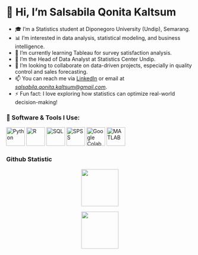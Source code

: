 # 👋 Hi, I’m Salsabila Qonita Kaltsum  

- 🎓 I’m a Statistics student at Diponegoro University (Undip), Semarang.  
- 📊 I’m interested in data analysis, statistical modeling, and business intelligence.  
- 🌱 I’m currently learning Tableau for survey satisfaction analysis.  
- 💼 I’m the Head of Data Analyst at Statistics Center Undip.  
- 🤝 I’m looking to collaborate on data-driven projects, especially in quality control and sales forecasting.  
- 📫 You can reach me via [LinkedIn](https://www.linkedin.com/in/salsabilaqonitakaltsum/) or email at *salsabila.qonita.kaltsum@gmail.com*.  
- ⚡ Fun fact: I love exploring how statistics can optimize real-world decision-making!  

<!---
salsabilaqonita/salsabilaqonita is a ✨ special ✨ repository because its `README.md` (this file) appears on your GitHub profile.
You can click the Preview link to take a look at your changes.
--->

### 🔧 Software & Tools I Use:

<p align="left">
  <img src="https://cdn.jsdelivr.net/gh/devicons/devicon/icons/python/python-original.svg" alt="Python" width="50" height="50"/>
  <img src="https://cdn.jsdelivr.net/gh/devicons/devicon/icons/r/r-original.svg" alt="R" width="50" height="50"/>
  <img src="https://cdn.jsdelivr.net/gh/devicons/devicon/icons/mysql/mysql-original-wordmark.svg" alt="SQL" width="50" height="50"/>
  <img src="https://upload.wikimedia.org/wikipedia/commons/7/78/SPSS_An_IBM_Company_logo.svg" alt="SPSS" width="50" height="50"/>
  <img src="https://upload.wikimedia.org/wikipedia/commons/d/d0/Google_Colaboratory_SVG_Logo.svg" alt="Google Colab" width="50" height="50"/>
  <img src="https://upload.wikimedia.org/wikipedia/commons/2/21/Matlab_Logo.png" alt="MATLAB" width="50" height="50"/>
</p>

### Github Statistic
<p align="center">
  <img height="100em" src="https://github-readme-stats-eight-theta.vercel.app/api?username=salsabilaqonita&hide=stars,commits,prs,issues,contribs&show_icons=false&theme=algolia"/>
</p>
<p align="center">
  <img height="100em" src="https://img.shields.io/badge/Grade-A%2B-blue?style=for-the-badge&logo=github"/>
</p>

